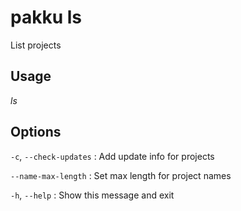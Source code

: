 # pakku ls

List projects

## Usage

<snippet id="snippet-cmd">
    <var name="cmd">ls</var>
    <var name="help"></var>
    <include from="_template_cmd.md" element-id="template-cmd"/>
</snippet>

## Options

<snippet id="snippet-options">

`-c`, `--check-updates`
: Add update info for projects

`--name-max-length`
: Set max length for project names

`-h`, `--help`
: Show this message and exit

</snippet>
